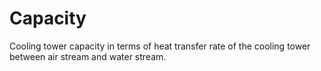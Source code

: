 Capacity
========

Cooling tower capacity in terms of heat transfer rate of the cooling tower between air stream and water stream.

